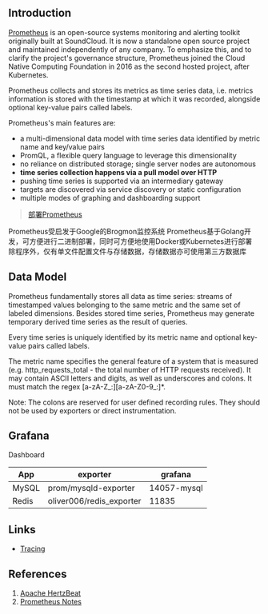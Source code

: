 ## Introduction

[Prometheus](https://prometheus.io/) is an open-source systems monitoring and alerting toolkit originally built at SoundCloud.
It is now a standalone open source project and maintained independently of any company.
To emphasize this, and to clarify the project's governance structure, Prometheus joined the Cloud Native Computing Foundation in 2016 as the second hosted project, after Kubernetes.

Prometheus collects and stores its metrics as time series data, i.e. metrics information is stored with the timestamp at which it was recorded, alongside optional key-value pairs called labels.

Prometheus's main features are:

* a multi-dimensional data model with time series data identified by metric name and key/value pairs
* PromQL, a flexible query language to leverage this dimensionality
* no reliance on distributed storage; single server nodes are autonomous
* **time series collection happens via a pull model over HTTP**
* pushing time series is supported via an intermediary gateway
* targets are discovered via service discovery or static configuration
* multiple modes of graphing and dashboarding support


> [部署Prometheus](https://monaive.gitbook.io/prometheus)

Prometheus受启发于Google的Brogmon监控系统
Prometheus基于Golang开发，可方便进行二进制部署，同时可方便地使用Docker或Kubernetes进行部署 除程序外，仅有单文件配置文件与存储数据，存储数据亦可使用第三方数据库

## Data Model

Prometheus fundamentally stores all data as time series: streams of timestamped values belonging to the same metric and the same set of labeled dimensions.
Besides stored time series, Prometheus may generate temporary derived time series as the result of queries.

Every time series is uniquely identified by its metric name and optional key-value pairs called labels.

The metric name specifies the general feature of a system that is measured (e.g. http_requests_total - the total number of HTTP requests received). 
It may contain ASCII letters and digits, as well as underscores and colons. It must match the regex [a-zA-Z_:][a-zA-Z0-9_:]*.

Note: The colons are reserved for user defined recording rules. 
They should not be used by exporters or direct instrumentation.

## Grafana

Dashboard


| App   | exporter | grafana     |
| ----- | -------- | ----------- |
| MySQL |    prom/mysqld-exporter      | 14057-mysql |
| Redis |      oliver006/redis_exporter    | 11835       |


## Links

- [Tracing](/docs/CS/Distributed/Tracing/Tracing.md)

## References

1. [Apache HertzBeat](https://github.com/apache/hertzbeat)
2. [Prometheus Notes](https://erdong.site/prometheus-notes/)
